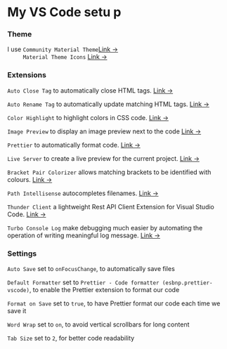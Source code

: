 # My VS Code setu&nbsp;p 

### Theme

I use `Community Material Theme`[Link &rarr;](https://marketplace.visualstudio.com/items?itemName=Equinusocio.vsc-community-material-theme)
<br>
&nbsp;&nbsp;&nbsp;&nbsp;&nbsp;&nbsp;&nbsp;&nbsp;&nbsp;`Material Theme Icons` [Link &rarr;](https://marketplace.visualstudio.com/items?itemName=Equinusocio.vsc-material-theme-icons)

### Extensions

`Auto Close Tag` to automatically close HTML tags. [Link &rarr;](https://marketplace.visualstudio.com/items?itemName=formulahendry.auto-close-tag)

`Auto Rename Tag` to automatically update matching HTML tags. [Link &rarr;](https://marketplace.visualstudio.com/items?itemName=formulahendry.auto-rename-tag)

`Color Highlight` to highlight colors in CSS code. [Link &rarr;](https://marketplace.visualstudio.com/items?itemName=naumovs.color-highlight)

`Image Preview` to display an image preview next to the code [Link &rarr;](https://marketplace.visualstudio.com/items?itemName=kisstkondoros.vscode-gutter-preview)

`Prettier` to automatically format code. [Link &rarr;](https://marketplace.visualstudio.com/items?itemName=esbenp.prettier-vscode)

`Live Server` to create a live preview for the current project. [Link &rarr;](https://marketplace.visualstudio.com/items?itemName=ritwickdey.LiveServer)

`Bracket Pair Colorizer` allows matching brackets to be identified with colours. [Link &rarr;](https://marketplace.visualstudio.com/items?itemName=CoenraadS.bracket-pair-colorizer-2)

`Path Intellisense` autocompletes filenames. [Link &rarr;](https://marketplace.visualstudio.com/items?itemName=christian-kohler.path-intellisense)

`Thunder Client` a lightweight Rest API Client Extension for Visual Studio Code. [Link &rarr;](https://marketplace.visualstudio.com/items?itemName=rangav.vscode-thunder-client)

`Turbo Console Log` make debugging much easier by automating the operation of writing meaningful log message. [Link &rarr;](https://marketplace.visualstudio.com/items?itemName=ChakrounAnas.turbo-console-log)

### Settings

`Auto Save` set to `onFocusChange`, to automatically save files

`Default Formatter` set to `Prettier - Code formatter (esbnp.prettier-vscode)`, to enable the Prettier extension to format our code

`Format on Save` set to `true`, to have Prettier format our code each time we save it

`Word Wrap` set to `on`, to avoid vertical scrollbars for long content

`Tab Size` set to `2`, for better code readability


